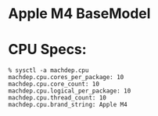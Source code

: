 Apple M4 BaseModel
===

CPU Specs:
===

```
% sysctl -a machdep.cpu
machdep.cpu.cores_per_package: 10
machdep.cpu.core_count: 10
machdep.cpu.logical_per_package: 10
machdep.cpu.thread_count: 10
machdep.cpu.brand_string: Apple M4
```

